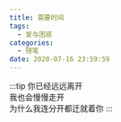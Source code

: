 ```yaml
---
title: 需要时间
tags:
  - 爱与困惑
categories:
  - 随笔
date: 2020-07-16 23:59:59
---
```

:::tip
你已经远远离开  
我也会慢慢走开  
为什么我连分开都迁就着你
:::

<!-- more -->

<meting-js
	auto="https://y.qq.com/n/yqq/song/001BDaVn1mJ9PE.html">
</meting-js>